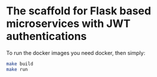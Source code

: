 # The scaffold for Flask based microservices with JWT authentications
To run the docker images you need docker, then simply:
```bash
make build
make run 
```